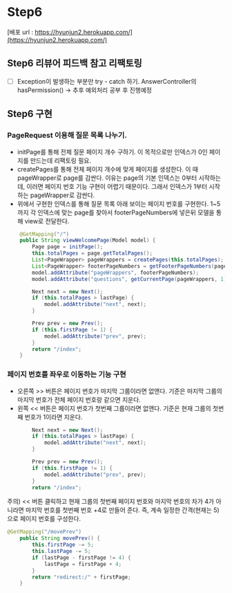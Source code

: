# Step6 
[배포 url : https://hyunjun2.herokuapp.com/](https://hyunjun2.herokuapp.com/)

## Step6 리뷰어 피드백 참고 리팩토링
- [ ] Exception이 발생하는 부분만 try - catch 하기. AnswerController의 hasPermission() -> 추후 예외처리 공부 후 진행예정

## Step6 구현 
### PageRequest 이용해 질문 목록 나누기. 
- initPage를 통해 전체 질문 페이지 개수 구하기. 이 목적으로만 인덱스가 0인 페이지를 만드는데 리팩토링 필요.
- createPages를 통해 전체 페이지 개수에 맞게 페이지를 생성한다. 이 때 pageWrapper로 page를 감싼다. 이유는 page의 기본 인덱스는 0부터 시작하는데, 이러면 페이지 번호 기능 구현이 어렵기 때문이다. 그래서 인덱스가 1부터 시작하는 pageWrapper로 감싼다. 
- 위에서 구현한 인덱스를 통해 질문 목록 아래 보이는 페이지 번호를 구현한다. 1~5까지 각 인덱스에 맞는 page를 찾아서 footerPageNumbers에 넣은뒤 모델을 통해 view로 전달한다. 

```java
    @GetMapping("/")
    public String viewWelcomePage(Model model) {
        Page page = initPage();
        this.totalPages = page.getTotalPages();
        List<PageWrapper> pageWrappers = createPages(this.totalPages);
        List<PageWrapper> footerPageNumbers = getFooterPageNumbers(pageWrappers);
        model.addAttribute("pageWrappers", footerPageNumbers);
        model.addAttribute("questions", getCurrentPage(pageWrappers, 1));

        Next next = new Next();
        if (this.totalPages > lastPage) {
            model.addAttribute("next", next);
        }

        Prev prev = new Prev();
        if (this.firstPage != 1) {
            model.addAttribute("prev", prev);
        }
        return "/index";
    }
```

### 페이지 번호를 좌우로 이동하는 기능 구현 
- 오른쪽 >> 버튼은 페이지 번호가 마지막 그룹이라면 없앤다. 기준은 마지막 그룹의 마지막 번호가 전체 페이지 번호랑 같으면 지운다.
- 왼쪽 << 버튼은 페이지 번호가 첫번째 그룹이라면 없앤다. 기준은 현재 그룹의 첫번째 번호가 1이라면 지운다. 

```java
        Next next = new Next();
        if (this.totalPages > lastPage) {
            model.addAttribute("next", next);
        }

        Prev prev = new Prev();
        if (this.firstPage != 1) {
            model.addAttribute("prev", prev);
        }
        return "/index";
```

주의) << 버튼 클릭하고 현재 그룹의 첫번째 페이지 번호와 마지막 번호의 차가 4가 아니라면 마지막 번호를 첫번째 번호 +4로 만들어 준다. 즉, 계속 일정한 간격(현재는 5)으로 페이지 번호를 구성한다. 

```java
@GetMapping("/movePrev")
    public String movePrev() {
        this.firstPage -= 5;
        this.lastPage -= 5;
        if (lastPage - firstPage != 4) {
            lastPage = firstPage + 4;
        }
        return "redirect:/" + firstPage;
    }
```
